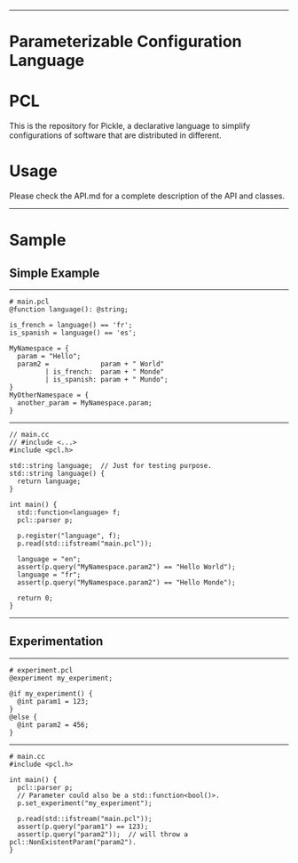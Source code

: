 
----

Parameterizable Configuration Language
=======

# PCL
This is the repository for Pickle, a declarative language to simplify configurations of software that are distributed in different.

# Usage
Please check the API.md for a complete description of the API and classes.

----

# Sample

## Simple Example

----

    # main.pcl
    @function language(): @string;

    is_french = language() == 'fr';
    is_spanish = language() == 'es';

    MyNamespace = {
      param = "Hello";
      param2 =             param + " World"
             | is_french:  param + " Monde"
             | is_spanish: param + " Mundo";
    }
    MyOtherNamespace = {
      another_param = MyNamespace.param;
    }

----

    // main.cc
    // #include <...>
    #include <pcl.h>

    std::string language;  // Just for testing purpose.
    std::string language() {
      return language;
    }

    int main() {
      std::function<language> f;
      pcl::parser p;

      p.register("language", f);
      p.read(std::ifstream("main.pcl"));

      language = "en";
      assert(p.query("MyNamespace.param2") == "Hello World");
      language = "fr";
      assert(p.query("MyNamespace.param2") == "Hello Monde");

      return 0;
    }

----

## Experimentation

----

    # experiment.pcl
    @experiment my_experiment;

    @if my_experiment() {
      @int param1 = 123;
    }
    @else {
      @int param2 = 456;
    }

----

    # main.cc
    #include <pcl.h>

    int main() {
      pcl::parser p;
      // Parameter could also be a std::function<bool()>.
      p.set_experiment("my_experiment");

      p.read(std::ifstream("main.pcl"));
      assert(p.query("param1") == 123);
      assert(p.query("param2"));  // will throw a pcl::NonExistentParam("param2").
    }
